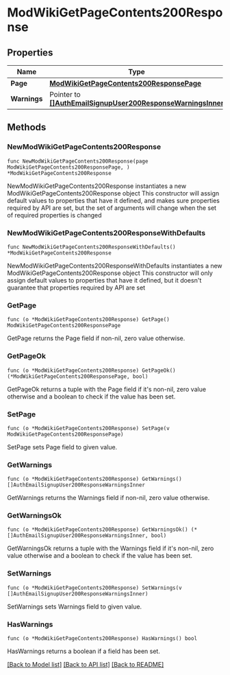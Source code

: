 # ModWikiGetPageContents200Response

## Properties

Name | Type | Description | Notes
------------ | ------------- | ------------- | -------------
**Page** | [**ModWikiGetPageContents200ResponsePage**](ModWikiGetPageContents200ResponsePage.md) |  | 
**Warnings** | Pointer to [**[]AuthEmailSignupUser200ResponseWarningsInner**](AuthEmailSignupUser200ResponseWarningsInner.md) |  | [optional] 

## Methods

### NewModWikiGetPageContents200Response

`func NewModWikiGetPageContents200Response(page ModWikiGetPageContents200ResponsePage, ) *ModWikiGetPageContents200Response`

NewModWikiGetPageContents200Response instantiates a new ModWikiGetPageContents200Response object
This constructor will assign default values to properties that have it defined,
and makes sure properties required by API are set, but the set of arguments
will change when the set of required properties is changed

### NewModWikiGetPageContents200ResponseWithDefaults

`func NewModWikiGetPageContents200ResponseWithDefaults() *ModWikiGetPageContents200Response`

NewModWikiGetPageContents200ResponseWithDefaults instantiates a new ModWikiGetPageContents200Response object
This constructor will only assign default values to properties that have it defined,
but it doesn't guarantee that properties required by API are set

### GetPage

`func (o *ModWikiGetPageContents200Response) GetPage() ModWikiGetPageContents200ResponsePage`

GetPage returns the Page field if non-nil, zero value otherwise.

### GetPageOk

`func (o *ModWikiGetPageContents200Response) GetPageOk() (*ModWikiGetPageContents200ResponsePage, bool)`

GetPageOk returns a tuple with the Page field if it's non-nil, zero value otherwise
and a boolean to check if the value has been set.

### SetPage

`func (o *ModWikiGetPageContents200Response) SetPage(v ModWikiGetPageContents200ResponsePage)`

SetPage sets Page field to given value.


### GetWarnings

`func (o *ModWikiGetPageContents200Response) GetWarnings() []AuthEmailSignupUser200ResponseWarningsInner`

GetWarnings returns the Warnings field if non-nil, zero value otherwise.

### GetWarningsOk

`func (o *ModWikiGetPageContents200Response) GetWarningsOk() (*[]AuthEmailSignupUser200ResponseWarningsInner, bool)`

GetWarningsOk returns a tuple with the Warnings field if it's non-nil, zero value otherwise
and a boolean to check if the value has been set.

### SetWarnings

`func (o *ModWikiGetPageContents200Response) SetWarnings(v []AuthEmailSignupUser200ResponseWarningsInner)`

SetWarnings sets Warnings field to given value.

### HasWarnings

`func (o *ModWikiGetPageContents200Response) HasWarnings() bool`

HasWarnings returns a boolean if a field has been set.


[[Back to Model list]](../README.md#documentation-for-models) [[Back to API list]](../README.md#documentation-for-api-endpoints) [[Back to README]](../README.md)


